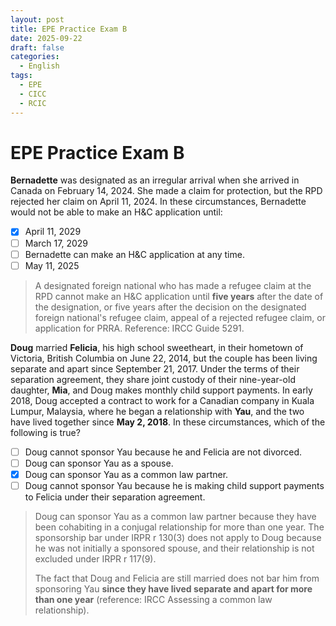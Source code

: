 ```yaml
---
layout: post
title: EPE Practice Exam B
date: 2025-09-22
draft: false
categories:
  - English
tags:
  - EPE
  - CICC
  - RCIC
---
```


# EPE Practice Exam B

<!-- more -->

<i class="fa-solid fa-1 number"></i>

**Bernadette** was designated as an irregular arrival when she arrived in Canada on February 14, 2024. She made a claim for protection, but the RPD rejected her claim on April 11, 2024. In these circumstances, Bernadette would not be able to make an H&C application until:

- [x] April 11, 2029
- [ ] March 17, 2029
- [ ] Bernadette can make an H&C application at any time.
- [ ] May 11, 2025
> A designated foreign national who has made a refugee claim at the RPD cannot make an H&C application until **five years** after the date of the designation, or five years after the decision on the designated foreign national's refugee claim, appeal of a rejected refugee claim, or application for PRRA. Reference: IRCC Guide 5291.


<i class="fa-solid fa-2 number"></i>

**Doug** married **Felicia**, his high school sweetheart, in their hometown of Victoria, British Columbia on June 22, 2014, but the couple has been living separate and apart since September 21, 2017. Under the terms of their separation agreement, they share joint custody of their nine-year-old daughter, **Mia**, and Doug makes monthly child support payments. In early 2018, Doug accepted a contract to work for a Canadian company in Kuala Lumpur, Malaysia, where he began a relationship with **Yau**, and the two have lived together since **May 2, 2018**. In these circumstances, which of the following is true?

- [ ] Doug cannot sponsor Yau because he and Felicia are not divorced.
- [ ] Doug can sponsor Yau as a spouse.
- [x] Doug can sponsor Yau as a common law partner.
- [ ] Doug cannot sponsor Yau because he is making child support payments to Felicia under their separation agreement.
> Doug can sponsor Yau as a common law partner because they have been cohabiting in a conjugal relationship for more than one year. The sponsorship bar under IRPR r 130(3) does not apply to Doug because he was not initially a sponsored spouse, and their relationship is not excluded under IRPR r 117(9). 
> 
> The fact that Doug and Felicia are still married does not bar him from sponsoring Yau **since they have lived separate and apart for more than one year** (reference: IRCC Assessing a common law relationship).

<i class="fa-solid fa-3 number"></i>


<i class="fa-solid fa-4 number"></i>



<i class="fa-solid fa-5 number"></i>


<i class="fa-solid fa-6 number"></i>



<i class="fa-solid fa-7 number"></i>


<i class="fa-solid fa-8 number"></i>



<i class="fa-solid fa-9 number"></i>


<i class="fa-solid fa-1 number"></i><i class="fa-solid fa-0 number"></i>



<i class="fa-solid fa-1 number"></i><i class="fa-solid fa-1 number"></i>



<i class="fa-solid fa-1 number"></i><i class="fa-solid fa-2 number"></i>



<i class="fa-solid fa-1 number"></i><i class="fa-solid fa-3 number"></i>



<i class="fa-solid fa-1 number"></i><i class="fa-solid fa-4 number"></i>



<i class="fa-solid fa-1 number"></i><i class="fa-solid fa-5 number"></i>



<i class="fa-solid fa-1 number"></i><i class="fa-solid fa-6 number"></i>



<i class="fa-solid fa-1 number"></i><i class="fa-solid fa-7 number"></i>



<i class="fa-solid fa-1 number"></i><i class="fa-solid fa-8 number"></i>


<i class="fa-solid fa-1 number"></i><i class="fa-solid fa-9 number"></i>



<i class="fa-solid fa-2 number"></i><i class="fa-solid fa-0 number"></i>



<i class="fa-solid fa-2 number"></i><i class="fa-solid fa-1 number"></i>



<i class="fa-solid fa-2 number"></i><i class="fa-solid fa-2 number"></i>


<i class="fa-solid fa-2 number"></i><i class="fa-solid fa-3 number"></i>



<i class="fa-solid fa-2 number"></i><i class="fa-solid fa-4 number"></i>



<i class="fa-solid fa-2 number"></i><i class="fa-solid fa-5 number"></i>



<i class="fa-solid fa-2 number"></i><i class="fa-solid fa-6 number"></i>



<i class="fa-solid fa-2 number"></i><i class="fa-solid fa-7 number"></i>



<i class="fa-solid fa-2 number"></i><i class="fa-solid fa-8 number"></i>



<i class="fa-solid fa-2 number"></i><i class="fa-solid fa-9 number"></i>


<i class="fa-solid fa-3 number"></i><i class="fa-solid fa-0 number"></i>



<i class="fa-solid fa-3 number"></i><i class="fa-solid fa-1 number"></i>



<i class="fa-solid fa-3 number"></i><i class="fa-solid fa-2 number"></i>



<i class="fa-solid fa-3 number"></i><i class="fa-solid fa-3 number"></i>


<i class="fa-solid fa-3 number"></i><i class="fa-solid fa-4 number"></i>



<i class="fa-solid fa-3 number"></i><i class="fa-solid fa-5 number"></i>



<i class="fa-solid fa-3 number"></i><i class="fa-solid fa-6 number"></i>



<i class="fa-solid fa-3 number"></i><i class="fa-solid fa-7 number"></i>



<i class="fa-solid fa-3 number"></i><i class="fa-solid fa-8 number"></i>


<i class="fa-solid fa-3 number"></i><i class="fa-solid fa-9 number"></i>



<i class="fa-solid fa-4 number"></i><i class="fa-solid fa-0 number"></i>



<i class="fa-solid fa-4 number"></i><i class="fa-solid fa-1 number"></i>



<i class="fa-solid fa-4 number"></i><i class="fa-solid fa-2 number"></i>



<i class="fa-solid fa-4 number"></i><i class="fa-solid fa-3 number"></i>


<i class="fa-solid fa-4 number"></i><i class="fa-solid fa-4 number"></i>


<i class="fa-solid fa-4 number"></i><i class="fa-solid fa-5 number"></i>



<i class="fa-solid fa-4 number"></i><i class="fa-solid fa-6 number"></i>



<i class="fa-solid fa-4 number"></i><i class="fa-solid fa-7 number"></i>


<i class="fa-solid fa-4 number"></i><i class="fa-solid fa-8 number"></i>



<i class="fa-solid fa-5 number"></i><i class="fa-solid fa-0 number"></i>



<i class="fa-solid fa-5 number"></i><i class="fa-solid fa-1 number"></i>



<i class="fa-solid fa-5 number"></i><i class="fa-solid fa-2 number"></i>



<i class="fa-solid fa-5 number"></i><i class="fa-solid fa-3 number"></i>


<i class="fa-solid fa-5 number"></i><i class="fa-solid fa-4 number"></i>



<i class="fa-solid fa-5 number"></i><i class="fa-solid fa-5 number"></i>



<i class="fa-solid fa-5 number"></i><i class="fa-solid fa-6 number"></i>



<i class="fa-solid fa-5 number"></i><i class="fa-solid fa-7 number"></i>



<i class="fa-solid fa-5 number"></i><i class="fa-solid fa-8 number"></i>



<i class="fa-solid fa-5 number"></i><i class="fa-solid fa-9 number"></i>



<i class="fa-solid fa-6 number"></i><i class="fa-solid fa-0 number"></i>



<i class="fa-solid fa-6 number"></i><i class="fa-solid fa-1 number"></i>


<i class="fa-solid fa-6 number"></i><i class="fa-solid fa-2 number"></i>



<i class="fa-solid fa-6 number"></i><i class="fa-solid fa-3 number"></i>



<i class="fa-solid fa-6 number"></i><i class="fa-solid fa-4 number"></i>



<i class="fa-solid fa-6 number"></i><i class="fa-solid fa-5 number"></i>



<i class="fa-solid fa-6 number"></i><i class="fa-solid fa-6 number"></i>



<i class="fa-solid fa-6 number"></i><i class="fa-solid fa-7 number"></i>



<i class="fa-solid fa-6 number"></i><i class="fa-solid fa-8 number"></i>



<i class="fa-solid fa-6 number"></i><i class="fa-solid fa-9 number"></i>


<i class="fa-solid fa-7 number"></i><i class="fa-solid fa-0 number"></i>


<i class="fa-solid fa-7 number"></i><i class="fa-solid fa-1 number"></i>



<i class="fa-solid fa-7 number"></i><i class="fa-solid fa-2 number"></i>



<i class="fa-solid fa-7 number"></i><i class="fa-solid fa-3 number"></i>



<i class="fa-solid fa-7 number"></i><i class="fa-solid fa-4 number"></i>


<i class="fa-solid fa-7 number"></i><i class="fa-solid fa-5 number"></i>



<i class="fa-solid fa-7 number"></i><i class="fa-solid fa-6 number"></i>



<i class="fa-solid fa-7 number"></i><i class="fa-solid fa-7 number"></i>



<i class="fa-solid fa-7 number"></i><i class="fa-solid fa-8 number"></i>



<i class="fa-solid fa-7 number"></i><i class="fa-solid fa-9 number"></i>


<i class="fa-solid fa-8 number"></i><i class="fa-solid fa-0 number"></i>



<i class="fa-solid fa-8 number"></i><i class="fa-solid fa-1 number"></i>



<i class="fa-solid fa-8 number"></i><i class="fa-solid fa-2 number"></i>



<i class="fa-solid fa-8 number"></i><i class="fa-solid fa-3 number"></i>



<i class="fa-solid fa-8 number"></i><i class="fa-solid fa-4 number"></i>



<i class="fa-solid fa-8 number"></i><i class="fa-solid fa-5 number"></i>



<i class="fa-solid fa-8 number"></i><i class="fa-solid fa-6 number"></i>



<i class="fa-solid fa-8 number"></i><i class="fa-solid fa-7 number"></i>



<i class="fa-solid fa-8 number"></i><i class="fa-solid fa-8 number"></i>



<i class="fa-solid fa-8 number"></i><i class="fa-solid fa-9 number"></i>



<i class="fa-solid fa-9 number"></i><i class="fa-solid fa-0 number"></i>


<i class="fa-solid fa-9 number"></i><i class="fa-solid fa-1 number"></i>



<i class="fa-solid fa-9 number"></i><i class="fa-solid fa-2 number"></i>



<i class="fa-solid fa-9 number"></i><i class="fa-solid fa-3 number"></i>


<i class="fa-solid fa-9 number"></i><i class="fa-solid fa-4 number"></i>


<i class="fa-solid fa-9 number"></i><i class="fa-solid fa-5 number"></i>



<i class="fa-solid fa-9 number"></i><i class="fa-solid fa-6 number"></i>



<i class="fa-solid fa-9 number"></i><i class="fa-solid fa-7 number"></i>



<i class="fa-solid fa-9 number"></i><i class="fa-solid fa-8 number"></i>



<i class="fa-solid fa-9 number"></i><i class="fa-solid fa-9 number"></i>



<i class="fa-solid fa-1 number"></i><i class="fa-solid fa-0 number"></i><i class="fa-solid fa-0 number"></i>



<i class="fa-solid fa-1 number"></i><i class="fa-solid fa-0 number"></i><i class="fa-solid fa-1 number"></i>



<i class="fa-solid fa-1 number"></i><i class="fa-solid fa-0 number"></i><i class="fa-solid fa-2 number"></i>



<i class="fa-solid fa-1 number"></i><i class="fa-solid fa-0 number"></i><i class="fa-solid fa-3 number"></i>



<i class="fa-solid fa-1 number"></i><i class="fa-solid fa-0 number"></i><i class="fa-solid fa-4 number"></i>


<i class="fa-solid fa-1 number"></i><i class="fa-solid fa-0 number"></i><i class="fa-solid fa-5 number"></i>


<i class="fa-solid fa-1 number"></i><i class="fa-solid fa-0 number"></i><i class="fa-solid fa-6 number"></i>



<i class="fa-solid fa-1 number"></i><i class="fa-solid fa-0 number"></i><i class="fa-solid fa-7 number"></i>



<i class="fa-solid fa-1 number"></i><i class="fa-solid fa-0 number"></i><i class="fa-solid fa-8 number"></i>



<i class="fa-solid fa-1 number"></i><i class="fa-solid fa-0 number"></i><i class="fa-solid fa-9 number"></i>



<i class="fa-solid fa-1 number"></i><i class="fa-solid fa-1 number"></i><i class="fa-solid fa-0 number"></i>



<i class="fa-solid fa-1 number"></i><i class="fa-solid fa-1 number"></i><i class="fa-solid fa-1 number"></i>



<i class="fa-solid fa-1 number"></i><i class="fa-solid fa-1 number"></i><i class="fa-solid fa-2 number"></i>



<i class="fa-solid fa-1 number"></i><i class="fa-solid fa-1 number"></i><i class="fa-solid fa-3 number"></i>



<i class="fa-solid fa-1 number"></i><i class="fa-solid fa-1 number"></i><i class="fa-solid fa-4 number"></i>



<i class="fa-solid fa-1 number"></i><i class="fa-solid fa-1 number"></i><i class="fa-solid fa-5 number"></i>


<i class="fa-solid fa-1 number"></i><i class="fa-solid fa-1 number"></i><i class="fa-solid fa-6 number"></i>


<i class="fa-solid fa-1 number"></i><i class="fa-solid fa-1 number"></i><i class="fa-solid fa-7 number"></i>



<i class="fa-solid fa-1 number"></i><i class="fa-solid fa-1 number"></i><i class="fa-solid fa-8 number"></i>



<i class="fa-solid fa-1 number"></i><i class="fa-solid fa-1 number"></i><i class="fa-solid fa-9 number"></i>


<i class="fa-solid fa-1 number"></i><i class="fa-solid fa-2 number"></i><i class="fa-solid fa-0 number"></i>



<i class="fa-solid fa-1 number"></i><i class="fa-solid fa-2 number"></i><i class="fa-solid fa-1 number"></i>



<i class="fa-solid fa-1 number"></i><i class="fa-solid fa-2 number"></i><i class="fa-solid fa-2 number"></i>



<i class="fa-solid fa-1 number"></i><i class="fa-solid fa-2 number"></i><i class="fa-solid fa-3 number"></i>


<i class="fa-solid fa-1 number"></i><i class="fa-solid fa-2 number"></i><i class="fa-solid fa-4 number"></i>



<i class="fa-solid fa-1 number"></i><i class="fa-solid fa-2 number"></i><i class="fa-solid fa-5 number"></i>



<i class="fa-solid fa-1 number"></i><i class="fa-solid fa-2 number"></i><i class="fa-solid fa-6 number"></i>



<i class="fa-solid fa-1 number"></i><i class="fa-solid fa-2 number"></i><i class="fa-solid fa-7 number"></i>



<i class="fa-solid fa-1 number"></i><i class="fa-solid fa-2 number"></i><i class="fa-solid fa-8 number"></i>



<i class="fa-solid fa-1 number"></i><i class="fa-solid fa-2 number"></i><i class="fa-solid fa-9 number"></i>



<i class="fa-solid fa-1 number"></i><i class="fa-solid fa-3 number"></i><i class="fa-solid fa-0 number"></i>



<i class="fa-solid fa-1 number"></i><i class="fa-solid fa-3 number"></i><i class="fa-solid fa-1 number"></i>



<i class="fa-solid fa-1 number"></i><i class="fa-solid fa-3 number"></i><i class="fa-solid fa-2 number"></i>


<i class="fa-solid fa-1 number"></i><i class="fa-solid fa-3 number"></i><i class="fa-solid fa-3 number"></i>



<i class="fa-solid fa-1 number"></i><i class="fa-solid fa-3 number"></i><i class="fa-solid fa-4 number"></i>



<i class="fa-solid fa-1 number"></i><i class="fa-solid fa-3 number"></i><i class="fa-solid fa-5 number"></i>



<!--
<i class="fa-solid fa-0 number"></i>
<i class="fa-solid fa-1 number"></i>
<i class="fa-solid fa-2 number"></i>
<i class="fa-solid fa-3 number"></i>
<i class="fa-solid fa-4 number"></i>
<i class="fa-solid fa-5 number"></i>
<i class="fa-solid fa-6 number"></i>
<i class="fa-solid fa-7 number"></i>
<i class="fa-solid fa-8 number"></i>
<i class="fa-solid fa-9 number"></i>
-->
